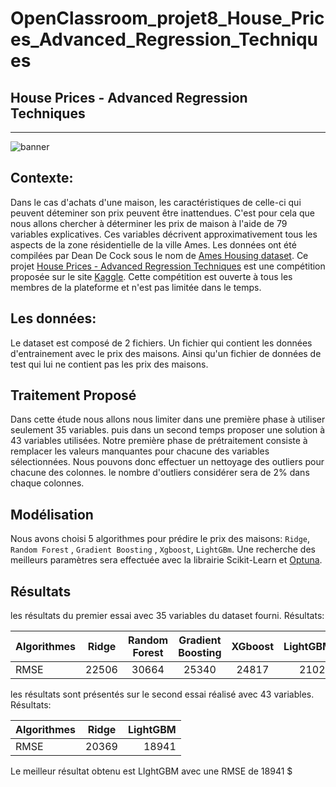 # OpenClassroom_projet8_House_Prices_Advanced_Regression_Techniques
## House Prices - Advanced Regression Techniques
---
![banner](https://storage.googleapis.com/kaggle-competitions/kaggle/5407/media/housesbanner.png)


## Contexte:

Dans le cas d'achats d'une maison, les caractéristiques de celle-ci qui peuvent déteminer son prix peuvent être inattendues.
C'est pour cela que nous allons chercher à déterminer les prix de maison à l'aide de 79 variables explicatives. Ces variables décrivent
approximativement tous les aspects de la zone résidentielle de la ville Ames. Les données ont été compilées par  Dean De Cock sous le nom de [Ames Housing dataset](http://www.amstat.org/publications/jse/v19n3/decock.pdf). Ce projet [House Prices - Advanced Regression Techniques](https://www.kaggle.com/competitions/house-prices-advanced-regression-techniques) est une compétition proposée sur le site [Kaggle](https://www.kaggle.com/). Cette compétition est ouverte à tous les membres de la plateforme et n'est pas limitée  dans le temps.

## Les données:

Le dataset est composé de 2 fichiers. Un fichier qui contient les données d'entrainement avec le prix des maisons. Ainsi qu'un fichier de données de test qui lui ne contient pas les prix des maisons.

## Traitement Proposé

Dans cette étude nous allons nous limiter dans une première phase à utiliser seulement 35 variables. puis dans un second temps proposer une solution à 43 variables utilisées. Notre première phase de prétraitement consiste à remplacer les valeurs manquantes pour chacune des variables sélectionnées. Nous pouvons donc effectuer un nettoyage des outliers pour chacune des colonnes. le nombre d'outliers considérer sera de 2% dans chaque colonnes.

## Modélisation

Nous avons choisi 5 algorithmes pour prédire le prix des maisons: `Ridge`, `Random Forest` , `Gradient Boosting` , `Xgboost`, `LightGBm`. Une recherche des meilleurs paramètres sera effectuée avec la librairie Scikit-Learn et [Optuna](https://optuna.org/).



## Résultats

les résultats du premier essai avec 35 variables du dataset fourni.
Résultats:

| Algorithmes   | Ridge   | Random Forest | Gradient Boosting | XGboost | LightGBM |
| ------------- |:-------:|:------------:|:-----------------:|:-------:|---------:|
| RMSE          | 22506 	| 30664		      |  25340           | 24817  | 21025   |
 


les résultats sont présentés sur le second essai réalisé avec 43 variables.
Résultats:

| Algorithmes   | Ridge         | LightGBM  |
| ------------- |:-------------:| ---------:|
| RMSE          | 20369 				 | 18941 		|


Le meilleur résultat obtenu est LIghtGBM avec une RMSE de 18941 \$

